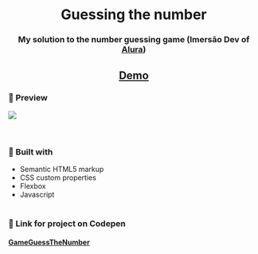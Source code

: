 <h1 align="center">Guessing the number</h1>

<div align="center">
  <h3>My solution to the number guessing game (Imersão Dev of <a href="https://www.alura.com.br/" target="_blank">Alura</a>)</h3>
</div>
<div align="center">
  <h2>
    <a href="https://leonardoyz.github.io/Guess-The-Secret-Number/" target="_blank">
      Demo
    </a>
  </h2>
</div>

<div> 
  <h3>👀 Preview</h3>
  <img src="./readme-files/project-preview.gif">
</div>
<br>

#
<h3>🔨 Built with</h3>

<ul>
  <li>Semantic HTML5 markup</li>
  <li>CSS custom properties</li>
  <li>Flexbox</li>
  <li>Javascript</li>
</ul>

#
<h3>🔗 Link for project on Codepen</h3>
<h4><a href="https://codepen.io/LeonardoYz/pen/XWgxMYM">GameGuessTheNumber</a></h4>
